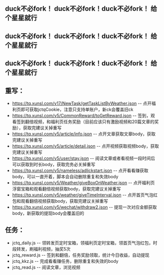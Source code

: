 ## duck不必fork！ duck不必fork！duck不必fork！ 给个星星就行
## duck不必fork！ duck不必fork！duck不必fork！ 给个星星就行
## duck不必fork！ duck不必fork！duck不必fork！ 给个星星就行

## 重写：
* https://tq.xunsl.com/v17/NewTask/getTaskListByWeather.json  -- 点开福利页即可获取jctqCookie，注意只支持单账户，新ck会覆盖旧ck
* https://tq.xunsl.com/v5/CommonReward/toGetReward.json       -- 签到，观看签到翻倍视频，和福利页任务奖励（目前应该只有激励视频和20篇文章的奖励），获取完建议关掉重写
* https://tq.xunsl.com/v5/article/info.json                   -- 点开文章获取文章body，获取完建议关掉重写
* https://tq.xunsl.com/v5/article/detail.json                 -- 点开视频获取视频body，获取完建议关掉重写
* https://tq.xunsl.com/v5/user/stay.json                      -- 阅读文章或者看视频一段时间后可以获取到时长body，获取完务必关掉重写
* https://tq.xunsl.com/v5/nameless/adlickstart.json           -- 点开看看赚获取body，可以一直开着，脚本会自动删除重复和失效body
* https://tq.xunsl.com/v5/Weather/giveBoxOnWeather.json       -- 点开福利页浮窗宝箱和观看翻倍视频获取body，获取完建议关掉重写
* https://tq.xunsl.com/v5/weather/giveTimeInterval.json       -- 点开首页气泡红包和观看翻倍视频获取body，获取完建议关掉重写
* https://tq.xunsl.com/v5/wechat/withdraw2.json               -- 提现一次对应金额获取body，新获取的提现body会覆盖旧的
## 任务：
* jctq_daily.js   -- 领转发页定时宝箱，领福利页定时宝箱，领首页气泡红包，时段转发，刷福利视频，抽奖5次
* jctq_reward.js  -- 签到和翻倍，任务奖励领取，统计今日收益，自动提现
* jctq_kkz.js     -- 完成看看赚任务，删除重复和失效的body
* jctq_read.js    -- 阅读文章，浏览视频
